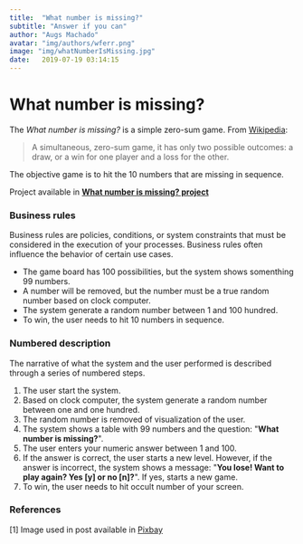 ```yaml
---
title:  "What number is missing?"
subtitle: "Answer if you can"
author: "Augs Machado"
avatar: "img/authors/wferr.png"
image: "img/whatNumberIsMissing.jpg"
date:   2019-07-19 03:14:15
---
```


# What number is missing?
The <em>What number is missing?</em> is a simple zero-sum game. From [Wikipedia](https://en.wikipedia.org/wiki/Rock%E2%80%93paper%E2%80%93scissors):
> A simultaneous, zero-sum game, it has only two possible outcomes: a draw, or a win for one player and a loss for the other.

The objective game is to hit the 10 numbers that are missing in sequence.

Project available in **[What number is missing? project](https://github.com/augsmachado/numberMissing)**


### Business rules
Business rules are policies, conditions, or system constraints that must be considered in the execution of your processes. Business rules often influence the behavior of certain use cases.
+ The game board has 100 possibilities, but the system shows somenthing 99 numbers.
+ A number will be removed, but the number must be a true random number based on clock computer.
+ The system generate a random number between 1 and 100 hundred.
+ To win, the user needs to hit 10 numbers in sequence.


### Numbered description
The narrative of what the system and the user performed is described through a series of numbered steps.
1. The user start the system.
2. Based on clock computer, the system generate a random number between one and one hundred.
3. The random number is removed of visualization of the user.
3. The system shows a table with 99 numbers and the question: "**What number is missing?**".
4. The user enters your numeric answer between 1 and 100.
5. If the answer is correct, the user starts a new level. However, if the answer is incorrect, the system shows a message: "**You lose! Want to play again? Yes [y] or no [n]?**". If yes, starts a new game.
6. To win, the user needs to hit occult number of your screen.

### References
[1] Image used in post available in [Pixbay](https://pixabay.com/photos/cube-play-craps-colorful-568059/)
